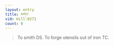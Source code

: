 ```yaml
---
layout: entry
title: མགར་
vid: Hill:0271
count: 0
---
```

> To smith DS\. To forge utensils out of iron TC\.


